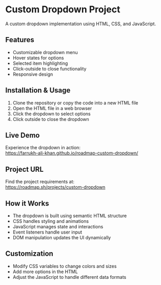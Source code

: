 # Custom Dropdown Project

A custom dropdown implementation using HTML, CSS, and JavaScript.

## Features

- Customizable dropdown menu
- Hover states for options
- Selected item highlighting
- Click-outside to close functionality
- Responsive design

## Installation & Usage

1. Clone the repository or copy the code into a new HTML file
2. Open the HTML file in a web browser
3. Click the dropdown to select options
4. Click outside to close the dropdown

## Live Demo

Experience the dropdown in action:  
https://farrukh-ali-khan.github.io/roadmap-custom-dropdown/

## Project URL

Find the project requirements at:  
https://roadmap.sh/projects/custom-dropdown

## How it Works

- The dropdown is built using semantic HTML structure
- CSS handles styling and animations
- JavaScript manages state and interactions
- Event listeners handle user input
- DOM manipulation updates the UI dynamically

## Customization

- Modify CSS variables to change colors and sizes
- Add more options in the HTML
- Adjust the JavaScript to handle different data formats
